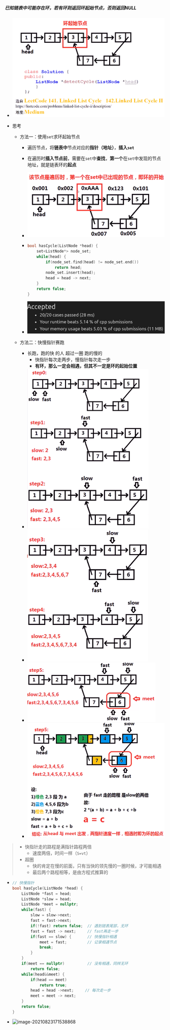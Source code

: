 ##### 已知链表中可能存在环，若有环则返回环起始节点，否则返回NULL

* ![image-20210823164845828](链表求环.assets/image-20210823164845828.png)

* 思考

  * 方法一：使用`set`求环起始节点

    * 遍历节点，将**链表中**节点对应的**指针（地址）**，**插入`set`**

    * 在遍历时**插入节点前**，需要在`set`中**查找**，**第一个**在`set`中发现的节点地址，就是链表环的**起点**

    * ![image-20210823165045868](链表求环.assets/image-20210823165045868.png)

    * ```c++
      bool hasCycle(ListNode *head) {
          set<ListNode*> node_set;
          while(head) {
              if(node_set.find(head) != node_set.end()) 
                  return head;
              node_set.insert(head);
              head = head -> next;
          }
          return false;
      }
      ```

    * ![image-20210823165345715](链表求环.assets/image-20210823165345715.png)

  * 方法二：快慢指针赛跑

    * 长跑，跑的快 的人 超过一圈 跑的慢的
      * 快指针每次走两步，慢指针每次走一步
      * **有环，那么一定会相遇，但其不一定是环的起始位置**
    * ![image-20210823165524886](链表求环.assets/image-20210823165524886.png)
    * ![image-20210823165536907](链表求环.assets/image-20210823165536907.png)
    * ![image-20210823165546214](链表求环.assets/image-20210823165546214.png)
    * ![image-20210823165705452](链表求环.assets/image-20210823165705452.png)

> * 快指针走的路程是满指针路程两倍
>   * 速度两倍，时间一样（`S=vt`）
> * 超圈
>   * 快的肯定在慢的前面，只有当快的领先慢的一圈时候，才可能相遇
>   * 最后两个路程相等，是由方程式推算的

* ```c++
  // 快慢指针
  bool hasCycle(ListNode *head) {
      ListNode *fast = head;
      ListNode *slow = head;
      ListNode *meet = nullptr;
      while(fast) {
          slow = slow->next;
          fast = fast->next;
          if(!fast) return false;  // 遇到链表尾部，无环
          fast = fast -> next;     // fast再走一步
          if(fast == slow) {       // 快慢指针相遇
              meet = fast;         // 记录相遇节点
              break;             
          }
      }
      if(meet == nullptr)          // 没有相遇，同样无环
          return false;
      while(head&&meet) {
          if(head == meet) 
              return true;
          head = head ->next;     // 每次走一步
          meet = meet -> next;
      }
      return false;
  }
  ```

* ![image-20210823171538868](链表求环.assets/image-20210823171538868.png)

